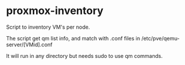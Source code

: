 # proxmox-inventory
Script to inventory VM's per node.

The script get qm list info, and match with .conf files in /etc/pve/qemu-server/[VMid].conf

It will run in any directory but needs sudo to use qm commands.
